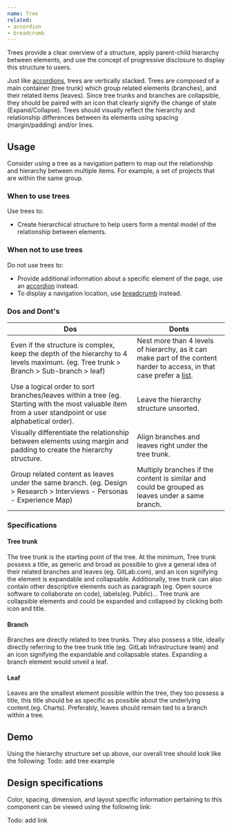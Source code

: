 ```yaml
---
name: Tree
related:
- accordion
- breadcrumb
---
```


Trees provide a clear overview of a structure, apply parent-child hierarchy between elements, and use the concept of progressive disclosure to display this structure to users.

Just like [accordions](/components/accordions), trees are vertically stacked. Trees are composed of a main container (tree trunk) which group related elements (branches), and their related items (leaves). Since tree trunks and branches are collapsible, they should be paired with an icon that clearly signify the change of state (Expand/Collapse). Trees should visually reflect the hierarchy and relationship differences between its elements using spacing (margin/padding) and/or lines.

## Usage

Consider using a tree as a navigation pattern to map out the relationship and hierarchy between multiple items. For example, a set of projects that are within the same group.

### When to use trees

Use trees to:
- Create hierarchical structure to help users form a mental model of the relationship between elements.

### When not to use trees

Do not use trees to:
*  Provide additional information about a specific element of the page, use an [accordion](/components/accordion) instead.
*  To display a navigation location, use [breadcrumb](/components/breadcrumb) instead.

### Dos and Dont's

| Dos | Donts |
| ------ | ------ |
| Even if the structure is complex, keep the depth of the hierarchy to 4 levels maximum. (eg. Tree trunk > Branch > Sub-branch > leaf) | Nest more than 4 levels of hierarchy, as it can make part of the content harder to access, in that case prefer a [list](https://design.gitlab.com/components/list). |
| Use a logical order to sort branches/leaves within a tree (eg. Starting with the most valuable item  from a user standpoint or use alphabetical order). | Leave the hierarchy structure unsorted. | 
| Visually differentiate the relationship between elements using margin and padding to create the hierarchy structure. | Align branches and leaves right under the tree trunk.  | 
| Group related content as leaves under the same branch. (eg. Design > Research > Interviews - Personas - Experience Map) |  Multiply branches if the content is similar and could be grouped as leaves under a same branch. |

### Specifications

#### Tree trunk 

The tree trunk is the starting point of the tree. At the minimum, Tree trunk possess a title, as generic and broad as possible to give a general idea of their related branches and leaves (eg. GitLab.com), and an icon signifying the element is expandable and collapsable. Additionally, tree trunk can also contain other descriptive elements such as paragraph (eg. Open source software to collaborate on code), labels(eg. Public)... Tree trunk are collapsible elements and could be expanded and collapsed by clicking both icon and title.

#### Branch

Branches are directly related to tree trunks. They also possess a title, ideally directly referring to the tree trunk title (eg. GitLab Infrastructure team) and an icon signifying the expandable and collapsable states. Expanding a branch element would unveil a leaf.

#### Leaf

Leaves are the smallest element possible within the tree, they too possess a title, this title  should be as specific as possible about the underlying content.(eg. Charts). Preferably, leaves should remain tied to a branch within a tree.

## Demo

Using the hierarchy structure set up above, our overall tree should look like the following:
Todo: add tree example

## Design specifications

Color, spacing, dimension, and layout specific information pertaining to this component can be viewed using the following link:

Todo: add link
